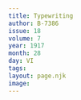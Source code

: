 ```yaml
---
title: Typewriting
author: B-7386
issue: 18
volume: 7
year: 1917
month: 28
day: VI
tags:
layout: page.njk
image:
---
```



